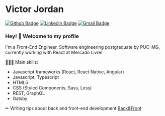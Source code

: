 # Victor Jordan

[![Github Badge](https://img.shields.io/badge/-Github-000?style=flat-square&logo=Github&logoColor=white&link=https://github.com/victorjordan95)](https://github.com/victorjordan95)
[![Linkedin Badge](https://img.shields.io/badge/-LinkedIn-blue?style=flat-square&logo=Linkedin&logoColor=white&link=https://www.linkedin.com/in/victorjordan95/)](https://www.linkedin.com/in/victorjordan95/)
[![Gmail Badge](https://img.shields.io/badge/-Gmail-c14438?style=flat-square&logo=Gmail&logoColor=white&link=mailto:victorjordan95@gmail.com)](mailto:victorjordan95@gmail.com)

### Hey! 👋 Welcome to my profile
I'm a Front-End Engineer, Software engineering postgraduate by PUC-MG, currently working with React at Mercado Livre!

👨🏻‍💻 Main skills:
- Javascript frameworks (React, React Native, Angular)
- Javascript, Typescript
- HTML5
- CSS (Styled Components, Sass, Less)
- REST, GraphQL
- Gatsby 

✏ Writing tips about back and front-end development [Back&Front](www.backefront.com.br)

